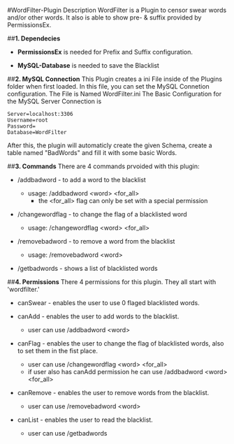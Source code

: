#WordFilter-Plugin Description
WordFilter is a Plugin to censor swear words and/or other words.
It also is able to show pre- & suffix provided by PermissionsEx.

##**1. Dependecies**
* **PermissionsEx** is needed for Prefix and Suffix configuration.

* **MySQL-Database** is needed to save the Blacklist


##**2. MySQL Connection**
This Plugin creates a ini File inside of the Plugins folder when first loaded.
In this file, you can set the MySQL Connetion configuration.
The File is Named WordFilter.ini
The Basic Configuration for the MySQL Server Connection is

	Server=localhost:3306 
	Username=root
	Password=
	Database=WordFilter

After this, the plugin will automaticly create the given Schema,
create a table named "BadWords" and fill it with some basic Words.

##**3. Commands**
There are 4 commands prvoided with this plugin:
* /addbadword - to add a word to the blacklist
	* usage: /addbadword \<word\> \<for_all\>
		* the \<for_all\> flag can only be set with a special permission
	
* /changewordflag - to change the flag of a blacklisted word
	* usage: /changewordflag \<word\> \<for_all\>
	
* /removebadword - to remove a word from the blacklist
	* usage: /removebadword \<word\>
	
* /getbadwords - shows a list of blacklisted words

##**4. Permissions**
There 4 permissions for this plugin.
They all start with 'wordfilter.'
* canSwear - enables the user to use 0 flaged blacklisted words.

* canAdd - enables the user to add words to the blacklist.
	* user can use /addbadword \<word\>
	
* canFlag - enables the user to change the flag of blacklisted words, also to set them in the fist place.
	* user can use /changewordflag \<word\> \<for_all\>
	* if user also has canAdd permission he can use /addbadword \<word\> \<for_all\>
	
* canRemove - enables the user to remove words from the blacklist.
	* user can use /removebadword \<word\>
	
* canList - enables the user to read the blacklist.
	* user can use /getbadwords
